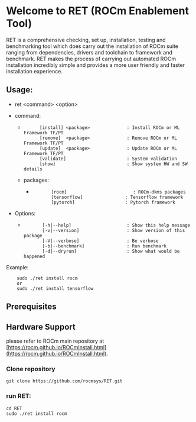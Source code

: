 # Welcome to RET (ROCm Enablement Tool)

RET is a comprehensive checking, set up, installation, testing and benchmarking tool which does carry out the installation of ROCm suite ranging from dependencies, drivers and toolchain to framework and benchmark. 
RET makes the process of carrying out automated ROCm installation incredibly simple and provides a more user friendly and faster installation experience. 

## Usage: 
* ret  \<command\> \<option\>

* command:
  *           [install] <package>              : Install ROCm or ML Framework TF/PT
              [remove]  <package>              : Remove ROCm or ML Framework TF/PT
              [update]  <package>              : Update ROCm or ML Framework TF/PT
              [validate]                       : System validation
              [show]                           : Show system HW and SW details

   * packages:
     *            [rocm]                         : ROCm-dkms packages
                  [tensorflow]                : Tensorflow framework
                  [pytorch]                   : Pytorch framework

* Options:
  *            [-h|--help]                     : Show this help message
               [-v|--version]                  : Show version of this package
               [-V|--verbose]                  : Be verbose
               [-b|--benchmark]                : Run benchmark
               [-d|--dryrun]                   : Show what would be happened
Example:
```
    sudo ./ret install rocm
    or 
    sudo ./ret install tensorflow
```

## Prerequisites

## Hardware Support
please refer to ROCm main repository
at [https://rocm.github.io/ROCmInstall.html](https://rocm.github.io/ROCmInstall.html).

### Clone repository
    git clone https://github.com/rocmsys/RET.git
### run RET:

    cd RET
    sudo ./ret install rocm
